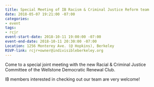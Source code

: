 ```yaml
---
title: Special Meeting of IB Racism & Criminal Justice Reform team
date: 2018-05-07 19:21:00 -07:00
categories:
- event
tags:
- rcjr
event-start-date: 2018-10-11 19:00:00 -07:00
event-end-date: 2018-10-11 20:30:00 -07:00
Location: 1256 Monterey Ave. (@ Hopkins), Berkeley
RSVP-link: rcjr+owner@indivisibleberkeley.org
---
```


Come to a special joint meeting with the new Racial & Criminal Justice Committee of the Wellstone Democratic Renewal Club.

IB members interested in checking out our team are very welcome!